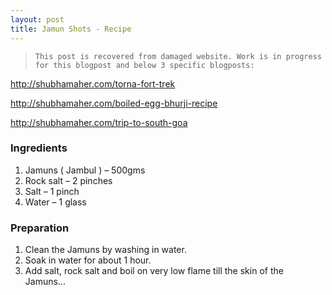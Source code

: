 ```yaml
---
layout: post
title: Jamun Shots - Recipe
---
```


> ``This post is recovered from damaged website. Work is in progress for this blogpost and below 3 specific blogposts:``

http://shubhamaher.com/torna-fort-trek

http://shubhamaher.com/boiled-egg-bhurji-recipe

http://shubhamaher.com/trip-to-south-goa

### Ingredients 
1. Jamuns ( Jambul ) – 500gms 
2. Rock salt – 2 pinches 
3. Salt – 1 pinch 
4. Water – 1 glass 

### Preparation   

1. Clean the Jamuns by washing in water. 
2. Soak in water for about 1 hour. 
3. Add salt, rock salt and boil on very low flame till the skin of the Jamuns...
